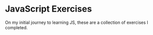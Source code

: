 # JavaScript Exercises

On my initial journey to learning JS, these are a collection of exercises I completed.